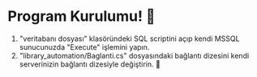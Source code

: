 # Program Kurulumu! 🌟

1) "veritabanı dosyası" klasöründeki SQL scriptini açıp kendi MSSQL sunucunuzda "Execute" işlemini yapın. 
2) "library_automation/Baglanti.cs" dosyasındaki bağlantı dizesini kendi serverinizin bağlantı dizesiyle değiştirin. 🎉
